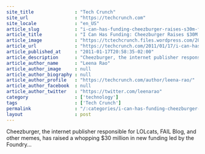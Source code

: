 ```yaml
---
site_title               : "Tech Crunch"
site_url                 : "https://techcrunch.com"
site_locale              : "en_US"
article_slug             : "i-can-has-funding-cheezburger-raises-s30m-for-lolcats-fail-blog-and-other-memes"
article_title            : "I Can Has Funding: Cheezburger Raises $30M For LOLcats, FAIL Blog And Other Memes"
article_image            : "https://tctechcrunch.files.wordpress.com/2011/01/i-has-money.jpg?w=764&h=400&crop=1"
article_url              : "https://techcrunch.com/2011/01/17/i-can-has-funding-cheezburger-raises-30m-for-lolcats-fail-blog-and-other-memes/"
article_published_at     : "2011-01-17T20:58:35-02:00"
article_description      : "Cheezburger, the internet publisher responsible for LOLcats, FAIL Blog, and other memes, has raised a whopping $30 million in new funding led by the Foundry..."
article_author_name      : "Leena Rao"
article_author_image     : null
article_author_biography : null
article_author_profile   : "https://techcrunch.com/author/leena-rao/"
article_author_facebook  : null
article_author_twitter   : "https://twitter.com/leenarao"
category                 : ['technology']
tags                     : ['Tech Crunch']
permalink                : "/:categories/i-can-has-funding-cheezburger-raises-s30m-for-lolcats-fail-blog-and-other-memes/"
layout                   : post
---
```


Cheezburger, the internet publisher responsible for LOLcats, FAIL Blog, and other memes, has raised a whopping $30 million in new funding led by the Foundry...
